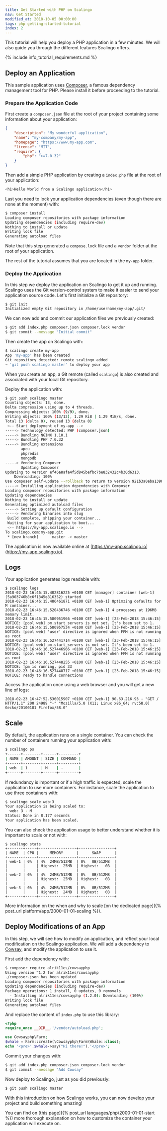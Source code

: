 ```yaml
---
title: Get Started with PHP on Scalingo
nav: Get Started
modified_at: 2018-10-05 00:00:00
tags: php getting-started-tutorial
index: 2
---
```


This tutorial will help you deploy a PHP application in a few minutes. We will also guide you
through the different features Scalingo offers.

{% include info_tutorial_requirements.md %}

## Deploy an Application

This sample application uses [Composer](https://getcomposer.org), a famous dependency management
tool for PHP. Please install it before proceeding to the tutorial.

### Prepare the Application Code

First create a `composer.json` file at the root of your project containing some information about
your application:

```json
{
	"description": "My wonderful application",
	"name": "my-company/my-app",
	"homepage": "https://www.my-app.com",
	"license": "MIT",
	"require": {
		"php": ">=7.0.32"
	}
}
```

Then add a simple PHP application by creating a `index.php` file at the root of your application:

```php
<h1>Hello World from a Scalingo application</h1>
```

Last you need to lock your application dependencies (even though there are none at the moment) with:

```bash
$ composer install
Loading composer repositories with package information
Updating dependencies (including require-dev)
Nothing to install or update
Writing lock file
Generating autoload files
```

Note that this step generated a `compose.lock` file and a `vendor` folder at the root of your
application.

The rest of the tutorial assumes that you are located in the `my-app` folder.

### Deploy the Application

In this step we deploy the application on Scalingo to get it up and running. Scalingo uses the Git
version-control system to make it easier to send your application source code. Let's first
initialize a Git repository:

```bash
$ git init
Initialized empty Git repository in /home/username/my-app/.git/
```

We can now add and commit our application files we previously created:

```bash
$ git add index.php composer.json composer.lock vendor
$ git commit --message "Initial commit"
```

Then create the app on Scalingo with:

```bash
$ scalingo create my-app
App 'my-app' has been created
Git repository detected: remote scalingo added
→ 'git push scalingo master' to deploy your app
```

When you create an app, a Git remote (called `scalingo`) is also created and associated with your
local Git repository.

Deploy the application with:

```bash
$ git push scalingo master
Counting objects: 13, done.
Delta compression using up to 4 threads.
Compressing objects: 100% (9/9), done.
Writing objects: 100% (13/13), 1.29 KiB | 1.29 MiB/s, done.
Total 13 (delta 0), reused 13 (delta 0)
 <-- Start deployment of my-app -->
-----> Technology detected: PHP (composer.json)
-----> Bundling NGINX 1.10.1
-----> Bundling PHP 7.0.32
-----> Bundling extensions
       apcu
       phpredis
       mongodb
-----> Vendoring Composer
       Updating Composer
Updating to version ef46a8afa4f5d845befbc7be832432c4b30d6313.
    Downloading: 100%
Use composer self-update --rollback to return to version 921b3a0eba139820716f7aeefb553197c14656d8
-----> Installing application dependencies with Composer
Loading composer repositories with package information
Updating dependencies
Nothing to install or update
Generating optimized autoload files
-----> Setting up default configuration
-----> Vendoring binaries into slug
 Build complete, shipping your container...
 Waiting for your application to boot...
 <-- https://my-app.scalingo.io -->
To scalingo.com:my-app.git
 * [new branch]      master -> master
```

The application is now available online at [https://my-app.scalingo.io](https://my-app.scalingo.io).

## Logs

Your application generates logs readable with:

```text
$ scalingo logs
2018-02-23 16:46:15.402816225 +0100 CET [manager] container [web-1] (5a903746b8c6f1345e816352) started
2018-02-23 16:46:15.486461871 +0100 CET [web-1] Optimzing defaults for M container...
2018-02-23 16:46:15.520436746 +0100 CET [web-1] 4 processes at 196MB memory limit.
2018-02-23 16:46:15.580951966 +0100 CET [web-1] [23-Feb-2018 15:46:15] NOTICE: [pool web] pm.start_servers is not set. It's been set to 1.
2018-02-23 16:46:15.580957534 +0100 CET [web-1] [23-Feb-2018 15:46:15] NOTICE: [pool web] 'user' directive is ignored when FPM is not running as root
2018-02-23 16:46:16.527441714 +0100 CET [web-1] [23-Feb-2018 15:46:15] NOTICE: [pool web] pm.start_servers is not set. It's been set to 1.
2018-02-23 16:46:16.527446966 +0100 CET [web-1] [23-Feb-2018 15:46:15] NOTICE: [pool web] 'user' directive is ignored when FPM is not running as root
2018-02-23 16:46:16.527448255 +0100 CET [web-1] [23-Feb-2018 15:46:15] NOTICE: fpm is running, pid 33
2018-02-23 16:46:16.527448717 +0100 CET [web-1] [23-Feb-2018 15:46:15] NOTICE: ready to handle connections
```

Access the application once using a web browser and you will get a new line of
logs:

```
2018-02-23 16:47:52.536015907 +0100 CET [web-1] 90.63.216.93 - "GET / HTTP/1.1" 200 24989 "-" "Mozilla/5.0 (X11; Linux x86_64; rv:58.0) Gecko/20100101 Firefox/58.0"
```

## Scale

By default, the application runs on a single container. You can check the number of containers
running your application with:

```bash
$ scalingo ps
+------+--------+------+---------+
| NAME | AMOUNT | SIZE | COMMAND |
+------+--------+------+---------+
| web  | 1      | M    | -       |
+------+--------+------+---------+
```

If redundancy is important or if a high traffic is expected, scale the application to use more
containers. For instance, scale the application to use three containers with:

```bash
$ scalingo scale web:3
Your application is being scaled to:
  web: 3 - M
Status: Done in 8.177 seconds
Your application has been scaled.
```

You can also check the application usage to better understand whether it is important to scale or
not with:

```
$ scalingo stats
+-------+-----+-----------------+----------------+
| NAME  | CPU |     MEMORY      |      SWAP      |
+-------+-----+-----------------+----------------+
| web-1 | 0%  | 4%  24MB/512MB  | 0%   0B/512MB  |
|       |     | Highest:  25MB  | Highest:   0B  |
|       |     |                 |                |
| web-2 | 0%  | 4%  24MB/512MB  | 0%   0B/512MB  |
|       |     | Highest:  25MB  | Highest:   0B  |
|       |     |                 |                |
| web-3 | 0%  | 4%  24MB/512MB  | 0%   0B/512MB  |
|       |     | Highest:  24MB  | Highest:   0B  |
+-------+-----+-----------------+----------------+
```

More information on the when and why to scale [on the dedicated page]({% post_url
platform/app/2000-01-01-scaling %}).

## Deploy Modifications of an App

In this step, we will see how to modify an application, and reflect your local modification on the
Scalingo application. We will add a dependency to [Cowsay](https://github.com/alrik11es/cowsayphp),
and modify the application to use it.

First add the dependency with:

```bash
$ composer require alrik11es/cowsayphp
Using version ^1.2 for alrik11es/cowsayphp
./composer.json has been updated
Loading composer repositories with package information
Updating dependencies (including require-dev)
Package operations: 1 install, 0 updates, 0 removals
  - Installing alrik11es/cowsayphp (1.2.0): Downloading (100%)
Writing lock file
Generating autoload files
```

And replace the content of `index.php` to use this library:

```php
<?php
require_once __DIR__.'/vendor/autoload.php';

use Cowsayphp\Farm;
$whale = Farm::create(\Cowsayphp\Farm\Whale::class);
echo '<pre>'.$whale->say("Hi there!").'</pre>';
```

Commit your changes with:

```bash
$ git add index.php composer.json composer.lock vendor
$ git commit --message "Add Cowsay"
```

Now deploy to Scalingo, just as you did previously:

```bash
$ git push scalingo master
```

With this introduction on how Scalingo works, you can now develop your project and build something
amazing!

You can find on [this page]({% post_url languages/php/2000-01-01-start %}) more thorough explanation
on how to customize the container your application will execute on.
